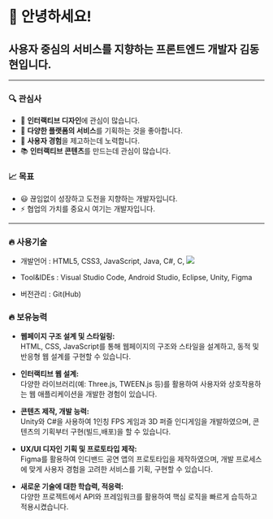 # 👋 안녕하세요!

## 사용자 중심의 서비스를 지향하는 프론트엔드 개발자 김동현입니다.

---

### 🔍 관심사
- 💬 **인터랙티브 디자인**에 관심이 많습니다.
- 🚀 **다양한 플랫폼의 서비스**를 기획하는 것을 좋아합니다.
- 💜 **사용자 경험**을 제고하는데 노력합니다.
- 📚 **인터랙티브 콘텐츠**를 만드는데 관심이 많습니다.

### 📈 목표
- 😃 끊임없이 성장하고 도전을 지향하는 개발자입니다.
- ⚡ 협업의 가치를 중요시 여기는 개발자입니다.
---

### 🔥 사용기술
- 개발언어 : HTML5, CSS3, JavaScript, Java, C#, C, ![](https://img.shields.io/badge/Java-007396?style=flat&logo=OpenJDK&logoColor=white")

- Tool&IDEs : Visual Studio Code, Android Studio, Eclipse, Unity, Figma
- 버전관리 : Git(Hub)

### 🔥 보유능력 
- **웹페이지 구조 설계 및 스타일링:** <br>
    HTML, CSS, JavaScript를 통해 웹페이지의 구조와 스타일을 설계하고,
    동적 및 반응형 웹 설계를 구현할 수 있습니다.
  
- **인터랙티브 웹 설계:** <br>
    다양한 라이브러리(예: Three.js, TWEEN.js 등)를 활용하여 사용자와 상호작용하는
    웹 애플리케이션을 개발한 경험이 있습니다.

- **콘텐츠 제작, 개발 능력:** <br>
    Unity와 C#을 사용하여 1인칭 FPS 게임과 3D 퍼즐 인디게임을 개발하였으며,
    콘텐츠의 기획부터 구현(빌드,배포)을 할 수 있습니다.
  
- **UX/UI 디자인 기획 및 프로토타입 제작:** <br>
    Figma를 활용하여 인디밴드 공연 앱의 프로토타입을 제작하였으며,
    개발 프로세스에 맞게 사용자 경험을 고려한 서비스를 기획, 구현할 수 있습니다.
  
- **새로운 기술에 대한 학습력, 적응력:** <br>
    다양한 프로젝트에서 API와 프레임워크를 활용하여 핵심 로직을 빠르게 습득하고 적용시켰습니다.
